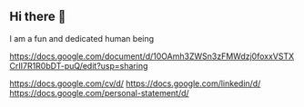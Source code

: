 ## Hi there 👋

I am a fun and dedicated human being

https://docs.google.com/document/d/10OAmh3ZWSn3zFMWdzj0foxxVSTXCrII7R1R0bDT-puQ/edit?usp=sharing

https://docs.google.com/cv/d/
https://docs.google.com/linkedin/d/
https://docs.google.com/personal-statement/d/

